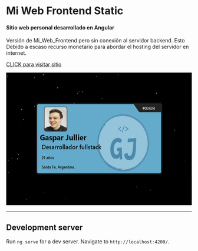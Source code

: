 # Mi Web Frontend Static

#### Sitio web personal desarrollado en Angular

Versión de Mi_Web_Frontend pero sin conexión al servidor backend. Esto Debido a escaso recurso monetario para abordar el hosting del servidor en internet.

[CLICK para visitar sitio](https://gasparjullier.up.railway.app/)

<img src="./src/assets/imagenes/EsteProyecto/capturaOpenGraph.png" height=360px width=520px />

<hr/>

## Development server

Run `ng serve` for a dev server. Navigate to `http://localhost:4200/`.
